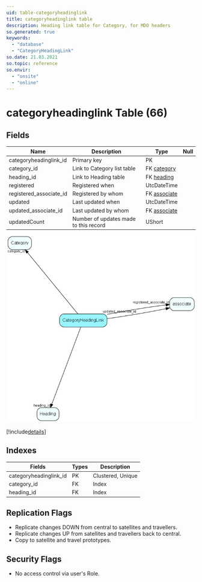 ```yaml
---
uid: table-categoryheadinglink
title: categoryheadinglink table
description: Heading link table for Category, for MDO headers
so.generated: true
keywords:
  - "database"
  - "CategoryHeadingLink"
so.date: 21.03.2021
so.topic: reference
so.envir:
  - "onsite"
  - "online"
---
```


# categoryheadinglink Table (66)

## Fields

| Name | Description | Type | Null |
|------|-------------|------|:----:|
|categoryheadinglink\_id|Primary key|PK| |
|category\_id|Link to Category list table|FK [category](category.md)| |
|heading\_id|Link to Heading table|FK [heading](heading.md)| |
|registered|Registered when|UtcDateTime| |
|registered\_associate\_id|Registered by whom|FK [associate](associate.md)| |
|updated|Last updated when|UtcDateTime| |
|updated\_associate\_id|Last updated by whom|FK [associate](associate.md)| |
|updatedCount|Number of updates made to this record|UShort| |


![CategoryHeadingLink table relationship diagram](./media/CategoryHeadingLink.png)

[!include[details](./includes/CategoryHeadingLink.md)]

## Indexes

| Fields | Types | Description |
|--------|-------|-------------|
|categoryheadinglink\_id |PK |Clustered, Unique |
|category\_id |FK |Index |
|heading\_id |FK |Index |

## Replication Flags

* Replicate changes DOWN from central to satellites and travellers.
* Replicate changes UP from satellites and travellers back to central.
* Copy to satellite and travel prototypes.

## Security Flags

* No access control via user's Role.

